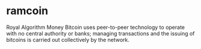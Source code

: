 # ramcoin
Royal Algorithm Money
Bitcoin uses peer-to-peer technology to operate with no central authority or banks; managing transactions and the issuing of bitcoins is carried out collectively by the network. 

